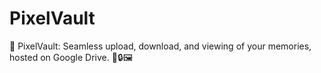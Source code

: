 # PixelVault
📸 PixelVault: Seamless upload, download, and viewing of your memories, hosted on Google Drive. 🚀🔒🖼️
